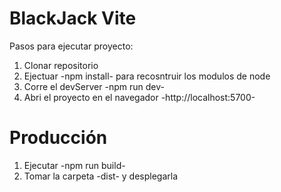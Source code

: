 # BlackJack Vite

Pasos para ejecutar proyecto:

1. Clonar repositorio
2. Ejectuar -npm install- para recosntruir los modulos de node
3. Corre el devServer -npm run dev-
4. Abri el proyecto en el navegador -http://localhost:5700-

# Producción

1. Ejecutar -npm run build- 
2. Tomar la carpeta -dist- y desplegarla